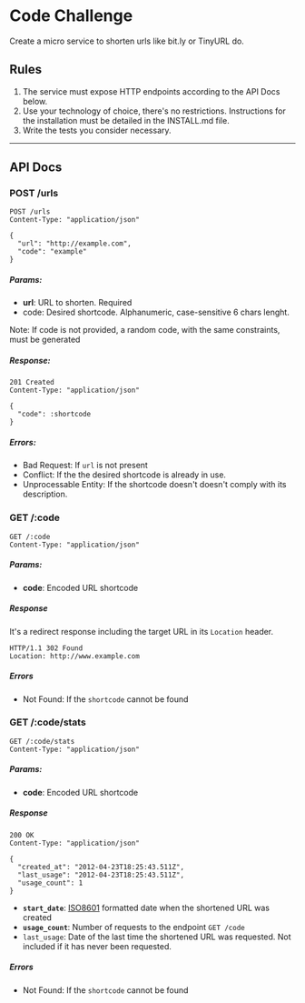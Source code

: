 # Code Challenge

Create a micro service to shorten urls like bit.ly or TinyURL do.

## Rules

1. The service must expose HTTP endpoints according to the API Docs below.
2. Use your technology of choice, there's no restrictions. Instructions for the installation must be detailed in the INSTALL.md file.
3. Write the tests you consider necessary.

-------------------------------------------------------------------------

## API Docs

### POST /urls

```
POST /urls
Content-Type: "application/json"

{
  "url": "http://example.com",
  "code": "example"
}
```

##### Params:

* **url**: URL to shorten. Required
* code: Desired shortcode. Alphanumeric, case-sensitive 6 chars lenght.

Note: If code is not provided, a random code, with the same constraints, must be generated

##### Response:

```
201 Created
Content-Type: "application/json"

{
  "code": :shortcode
}
```

##### Errors:

* Bad Request: If ```url``` is not present
* Conflict: If the the desired shortcode is already in use.
* Unprocessable Entity: If the shortcode doesn't doesn't comply with its description.


### GET /:code

```
GET /:code
Content-Type: "application/json"
```

##### Params:
* **code**:  Encoded URL shortcode

##### Response

It's a redirect response including the target URL in its `Location` header.

```
HTTP/1.1 302 Found
Location: http://www.example.com
```

##### Errors

* Not Found: If the `shortcode` cannot be found

### GET /:code/stats

```
GET /:code/stats
Content-Type: "application/json"
```

##### Params:
* **code**:  Encoded URL shortcode

##### Response

```
200 OK
Content-Type: "application/json"

{
  "created_at": "2012-04-23T18:25:43.511Z",
  "last_usage": "2012-04-23T18:25:43.511Z",
  "usage_count": 1
}
```

* **`start_date`**: [ISO8601](http://en.wikipedia.org/wiki/ISO_8601) formatted date when the shortened URL was created
* **`usage_count`**: Number of requests to the endpoint `GET /code`
* `last_usage`: Date of the last time the shortened URL was requested. Not included if it has never been requested.

##### Errors

* Not Found: If the `shortcode` cannot be found
